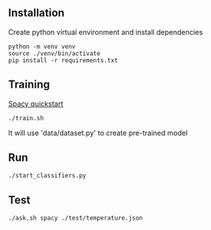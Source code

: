 ## Installation

Create python virtual environment and install dependencies

```
python -m venv venv
source ./venv/bin/activate
pip install -r requirements.txt
```

## Training

[Spacy quickstart](https://spacy.io/usage/training#quickstart)


```
./train.sh
```

It will use 'data/dataset.py' to create pre-trained model 

## Run

```
./start_classifiers.py
```

## Test


```
./ask.sh spacy ./test/temperature.json
```


